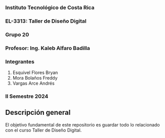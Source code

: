 ### Instituto Tecnológico de Costa Rica
### EL-3313: Taller de Diseño Digital
### Grupo 20
### Profesor: Ing. Kaleb Alfaro Badilla

### Integrantes
1. Esquivel Flores Bryan
2. Mora Bolaños Freddy
3. Vargas Arce Andrés

### II Semestre 2024

## Descripción general
El objetivo fundamental de este repositorio es guardar todo lo relacionado con el curso Taller de Diseño Digital.
